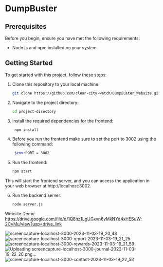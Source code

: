 # DumpBuster

## Prerequisites

Before you begin, ensure you have met the following requirements:

- Node.js and npm installed on your system.

## Getting Started

To get started with this project, follow these steps:

1. Clone this repository to your local machine:

   ```bash
   git clone https://github.com/clean-city-watch/DumpBuster_Website.git
2. Navigate to the project directory:
   ``` bash
   cd project-directory
3. Install the required dependencies for the frontend:
   ```bash
    npm install
4. Before you run the frontend make sure to set the port to 3002 using the following command:
   ```bash
    $env:PORT = 3002
   ```

5. Run the frontend:
   ```bash
   npm start
   ```
This will start the frontend server, and you can access the application in your web browser at http://localhost:3002.

6. Run the backend server:
   ```bash
   node server.js
   ```


Website Demo: https://drive.google.com/file/d/1Q8hz1LgUGxvn6yMkNYd4xHESuW-2CyMu/view?usp=drive_link

![screencapture-localhost-3000-2023-11-03-19_20_48](https://github.com/clean-city-watch/DumpBuster_Website/assets/90612970/9f55d9a2-211d-4e62-849d-1fe082209b03)
![screencapture-localhost-3000-report-2023-11-03-19_21_25](https://github.com/clean-city-watch/DumpBuster_Website/assets/90612970/130b0c97-9a15-48eb-831d-c6594a36b1fc)
![screencapture-localhost-3000-rewards-2023-11-03-19_21_59](https://github.com/clean-city-watch/DumpBuster_Website/assets/90612970/97c5183f-188f-40fa-9944-c4a830478f77)
![Uploading screencapture-localhost-3000-journal-2023-11-03-19_22_20.png…]()
![screencapture-localhost-3000-contact-2023-11-03-19_22_53](https://github.com/clean-city-watch/DumpBuster_Website/assets/90612970/12d6fb97-0780-4066-a24d-249d2fdbc5be)
